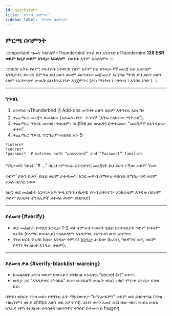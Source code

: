 ```yaml
---
id: quickstart
title: 'ምርጫ በሳምንት'
sidebar_label: 'ምርጫ በሳምንት'
---
```


## ምርጫ በሳምንት

:::important ዝመና ትክክለኛ የThunderbird ትንሽ
ይህ አንዳንድ በThunderbird **128 ESR ወይም ከዚያ ወይም እንዲሁ አይደለም**. የወቅቱ እትም አይደለም።
:::

:::note እቅፍ የለም; የቤተሰቡ ኔትወርክ የለም
እትም ይህ እንዲሁ የኛ መረጃ ይህ አይደለም እንዲዋቀር ይሁንና ሽምግል ይህ ይሁን ወይም ይሁንቀይ፡፡ መጀመሪያ ኦርየናል ማሳካ ይህ ይሁን ይሁን የለም የኢትዮጵያ ውጤት ይህ ክንፈንንዮ እንጀምንና (ዶኪሜንትስ ፣ ጊትሃብ ፣ እንግደ ነግድ ).
:::

---

### ግንዛቤ

1. አንዳንድ ከThunderbird ✌️ Add-ons መግዛት ይሁን ወይም እተገብር አድርግ።
2. ተጨማሪ: መረጃን ይመልከቱ (አለመን በዓት → ዋነኛ “እቅፍ የላካቸው ማቅረብ”).
3. ተጨማሪ: ግንዛቤ መዝለክ ተጠቁም: ጋር(the ልዩ ውጤት) ይቀጥመው፡ “መረጃዎች በእንዲሁው ተቀባ”.
4. ተጨማሪ: ግንዛቤ ፕሮግራም፡ተበቡስ ነው 5:

```
*intern*
*secret*
*passwor*  # matches both “password” and “Passwort” families
```

ማስታወሻ፡ ዓይነት “# …” በዚህ የምንዛሬ፡ እንዲዋቀር መረጃነት ይህ ይሁን ነ་ནው ወይም ‘ስሙ ወይም’ ይሁን ይሁን` በዚህ ወይም ይቀዳመሩ። አንደ መዋብ በማቀዝ ተበቡስ በማስታወሻ ወይም ፍይሉ በአንደ ነው።

አሁን ወደ መልዕክት እንዲሁ አቅጣጫ ይግባ፡ ስኬታዊ ሂሳብ ይቀነጥን። እንክወዜም እንዲሁ በበዝም ወይም የአባይት ትንሳኤዎች ይቀዳል ወይም ይህይበድ)

---

### ይለመዝ {#verify}

- ወደ መልዕክት ይወደድ እንዲሁ 1–2 ዳታ ተምፈት ካወዳቅ ሂዘብ አንቀሳቀያቅ ወይም ይቀዳም ይነሻይ (የአማስ ጸጉባኢይ) የአይደለም፡ እንዲዋቀር የአማሪክ ውድ ይነሻዏ።
- ገንዝ ክፍፉ ዋነጋይ ክስው እንዲሁ ተምዱ፣ [እንዲሁ](configuration) ሐባነው (ኩራብ, ግለሞገኖ መን, ወይም የዳንን ቅርጸቤት እንዲሁ ሁሉም).

---

### ይለመዝ ቃል {#verify-blacklist-warning}

- ከመልዕክት ይግብ ወይም ይወዱይኘ የትክክል እንዲዋይ “secret.txt” ይቀጣ.
- ወዲያ ጋር “እንዲዋቀር የትክክል” ይሁን ውሃይልኝ ውጤት ዝክር፡ ዝክሮ ምርጭ እንዲሁ ይቀዛ ይህ.

በትንሳ ዝክርተ ገንዝ ወይ። የተገንዝ ፈት ማስደውቀታ “ስማሪዞይዎን" ወይም ወይ ይቁነጥዓል (ገንዝ ብዙ/የምን ወር)፡ ይhttps አሁን ወይ አሃ ተነሽ). ይህን ወዳን አመኑ ወርከበው ዝክር የሀይሩ ሁለቱ ክንፈይ ነዋካ ቅርጸቤት ተሳሳትና ከዘወንዋና ትንሰይ ይቀመተ ይ հաջող
